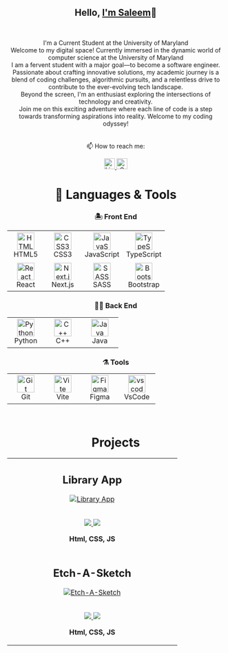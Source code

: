 <h2 align="center">Hello, <a href="https://github.com/SaleemLawal"
  title="Profile">I'm Saleem</a>👋</h2>
<br>
<p align="center">
  I'm a Current Student at the University of Maryland<br>
  Welcome to my digital space! Currently immersed in the dynamic world of computer science at the University of Maryland <br>
  I am a fervent student with a major goal—to become a software engineer.
  Passionate about crafting innovative solutions, my academic journey is a blend of coding challenges, algorithmic pursuits, and a relentless drive to contribute to the ever-evolving tech landscape.<br>
  Beyond the screen, I'm an enthusiast exploring the intersections of technology and creativity.<br>
  Join me on this exciting adventure where each line of code is a step towards transforming aspirations into reality. Welcome to my coding odyssey!<br>
 <br>
 <br>
  📫 How to reach me:
</p>

<div align='center'>
  <a href="https://www.linkedin.com/in/saleem-lawal-146783260/">
    <img src="icons/linkedin.svg" alt="LinkedIn" height="25" width='25' />
  </a>
  <a href="mailto: slawal1@umbc.edu">
    <img src="icons/gmail.svg" alt="Gmail" height="25" width='25' />
  </a>
</div>

<h1 align="center">🚀 Languages & Tools</h1>

<h3 align='center'>🏝️ Front End</h3>

<table align="center">
  <tr>
    <td align="center" height="70" width="70">
      <img src="icons/html5.svg" alt="HTML" width="40" height="40"/>
      <br/>HTML5
    </td>
    <td align="center" height="70" width="70">
      <img src="icons/css3.svg" alt="CSS3" width="40" height="40"/>
      <br/>CSS3
    </td>
    <td align="center" height="70" width="70">
      <img src="icons/javascript.svg" alt="JavaScript" width="40" height="40"/>
      <br/>JavaScript
    </td>
    <td align="center" height="70" width="70">
      <img src="icons/typescript.svg" alt="TypeScript" width="40" height="40"/>
      <br/>TypeScript
    </td>
  </tr>
  <tr>
    <td align="center" height="70" width="70">
      <img src="icons/react.svg" alt="React" width="40" height="40"/>
      <br/>React
    </td>
    <td align="center" height="70" width="70">
      <img src="icons/next.svg" alt="Next.js" width="40" height="40"/>
      <br/>Next.js
    </td>
    <td align="center" height="70" width="70">
      <img src="icons/sass.svg" alt="SASS" width="40" height="40"/>
      <br/>SASS
    </td>
    <td align="center" height="70" width="70">
      <img src="icons/bootstrap.svg" alt="Bootstrap" width="40" height="40"/>
      <br/>Bootstrap
    </td>
  </tr>
</table>


<h3 align='center'>👷🏻 Back End</h3>

<table align="center">
  <tr>
    <td align="center" height="70" width="70">
      <img src="icons/python.svg" alt="Python" width="40" height="40"/>
      <br/>Python
    </td>
    <td align="center" height="70" width="70">
      <img src="icons/cplusplus.svg" alt="C++" width="40" height="40"/>
      <br/>C++
    </td>
    <td align="center" height="70" width="70">
      <img src="icons/java.svg" alt="Java" width="40" height="40"/>
      <br/>Java
    </td>
  </tr>
</table>

<h3 align='center'>⚗️ Tools</h3>

<table align="center">
  <tr>
    <td align="center" height="70" width="70">
      <img src="icons/git.svg" alt="Git" width="40" height="40"/>
      <br/>Git
    </td>
    <td align="center" height="70" width="70">
      <img src="icons/vite.svg" alt="Vite" width="40" height="40"/>
      <br/>Vite
    </td>
    <td align="center" height="70" width="70">
      <img src="icons/figma.svg" alt="Figma" width="40" height="40"/>
      <br/>Figma
    </td>
    <td align="center" height="70" width="70">
      <img src="icons/vscode.svg" alt="vscode" width="40" height="40"/>
      <br/>VsCode
    </td>
  </tr>
</table>

<br>

<h1 align="center">Projects</h1>

<!-- <h2 align="center">Newest Projects First</h2> -->

<table>
  <tr>
     <!-- Tic Tac Toe -->
<!--     <td width='50%'>
      <h2 align='center'>Tic-Tac-Toe</h2>
      <div align='center'>  
        <a href='https://github.com/SaleemLawal/Tic-Tac-Toe'>
          <img src='img/tic-tac-toe.png' alt='Tic-Tac-Toe'/>
        </a>
        <br>
        <br>
        <p>
          <a href='https://github.com/SaleemLawal/Tic-Tac-Toe'>
            <img src="icons/repo.svg"/>
          </a>
          <a href='https://saleemlawal.github.io/Tic-Tac-Toe/'>
            <img src='icons/live.svg'/>
          </a>
        </p>
        <p><strong>Html, CSS, JS</strong></p>
      </div>
    </td> -->
  </tr>
  <!-- New Row -->
    <tr>
    <!-- Library App -->
    <td width='50%'>
      <h2 align='center'>Library App</h2>
      <div align='center'>  
        <a href='https://github.com/SaleemLawal/Library-App'>
          <img src='img/Library.png' alt='Library App'/>
        </a>
        <br>
        <br>
        <p>
          <a href='https://github.com/SaleemLawal/Library-App'>
            <img src="icons/repo.svg"/>
          </a>
          <a href='https://saleemlawal.github.io/Library-App/'>
            <img src='icons/live.svg'/>
          </a>
        </p>
        <p><strong>Html, CSS, JS</strong></p>
      </div>
    </td>
     <!-- Rock Paper Sccissors -->
<!--     <td width='50%'>
      <h2 align='center'>Rock-Paper-Scissors</h2>
      <div align='center'>  
        <a href='https://github.com/SaleemLawal/Rock-Paper-Scissors'>
          <img src='img/rock-paper-scissors.png' alt='Rock-Paper-Scissors/>
        </a>
        <br>
        <br>
        <p>
          <a href='https://github.com/SaleemLawal/Rock-Paper-Scissors'>
            <img src="icons/repo.svg"/>
          </a>
          <a href='https://github.com/SaleemLawal/Rock-Paper-Scissors'>
            <img src='icons/live.svg'/>
          </a>
        </p>
        <p><strong>Html, CSS, JS</strong></p>
      </div>
    </td> -->
  </tr>
    <!-- New Row -->
    <tr>
    <!-- Etch-A-Sketch -->
    <td width='50%'>
      <h2 align='center'>Etch-A-Sketch</h2>
      <div align='center'>  
        <a href='https://github.com/SaleemLawal/Etch-a-Sketch'>
          <img src='img/etch-a-sketch.png' alt='Etch-A-Sketch'/>
        </a>
        <br>
        <br>
        <p>
          <a href='https://github.com/SaleemLawal/Etch-a-Sketch'>
            <img src="icons/repo.svg"/>
          </a>
          <a href='https://saleemlawal.github.io/Etch-a-Sketch/'>
            <img src='icons/live.svg'/>
          </a>
        </p>
        <p><strong>Html, CSS, JS</strong></p>
      </div>
    </td>
     <!-- Calculator -->
<!--     <td width='50%'>
      <h2 align='center'>Calculator</h2>
      <div align='center'>  
        <a href='https://github.com/SaleemLawal/calculator'>
          <img src='img/calculator.png' alt='Calculator/>
        </a>
        <br>
        <br>
        <p>
          <a href='https://github.com/SaleemLawal/calculator'>
            <img src="icons/repo.svg"/>
          </a>
          <a href='https://saleemlawal.github.io/calculator/'>
            <img src='icons/live.svg'/>
          </a>
        </p>
        <p><strong>Html, CSS, JS</strong></p>
      </div>
    </td> -->
  </tr>
</table>
